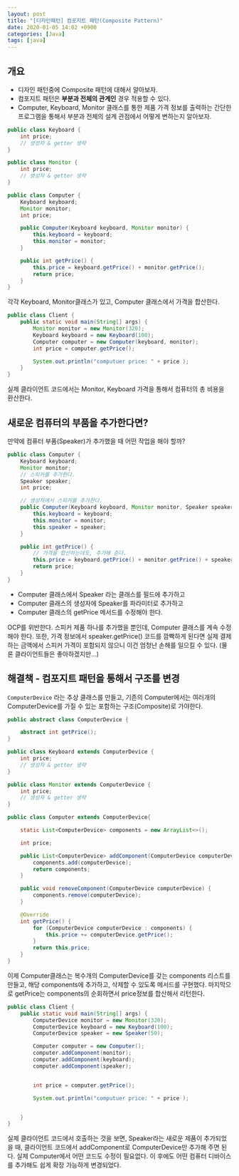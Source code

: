 ```yaml
---
layout: post
title: "[디자인패턴] 컴포지트 패턴(Composite Pattern)"
date: 2020-01-05 14:02 +0900
categories: [Java]
tags: [java]
---
```


## 개요
- 디자인 패턴중에 Composite 패턴에 대해서 알아보자. 
- 컴포지트 패턴은 **부분과 전체의 관계인** 경우 적용할 수 있다.
- Computer, Keyboard, Monitor 클래스를 통한 제품 가격 정보를 출력하는 간단한 프로그램을 통해서 부분과 전체의 설계 관점에서 어떻게 변하는지 알아보자.

```java
public class Keyboard {
    int price;
    // 생성자 & getter 생략
}

public class Monitor {
    int price;
    // 생성자 & getter 생략
}
```

```java
public class Computer {
    Keyboard keyboard;
    Monitor monitor;
    int price;

    public Computer(Keyboard keyboard, Monitor monitor) {
        this.keyboard = keyboard;
        this.monitor = monitor;
    }

    public int getPrice() {
        this.price = keyboard.getPrice() + monitor.getPrice();
        return price;
    }
}
```
각각 Keyboard, Monitor클래스가 있고, Computer 클래스에서 가격을 합산한다. 


```java
public class Client {
    public static void main(String[] args) {
        Monitor monitor = new Monitor(320);
        Keyboard keyboard = new Keyboard(100);
        Computer computer = new Computer(keyboard, monitor);
        int price = computer.getPrice();

        System.out.println("computuer price: " + price );
    }
}
```
실제 클라이언트 코드에서는 Monitor, Keyboard 가격을 통해서 컴퓨터의 총 비용을 환산한다.

## 새로운 컴퓨터의 부품을 추가한다면?
만약에 컴퓨터 부품(Speaker)가 추가했을 때 어떤 작업을 해야 할까? 

```java
public class Computer {
    Keyboard keyboard;
    Monitor monitor;
    // 스피커를 추가한다.
    Speaker speaker;
    int price;

    // 생성자에서 스피커를 추가한다.
    public Computer(Keyboard keyboard, Monitor monitor, Speaker speaker) {
        this.keyboard = keyboard;
        this.monitor = monitor;
        this.speaker = speaker;
    }

    public int getPrice() {
        // 가격을 합산하는데도, 추가해 준다. 
        this.price = keyboard.getPrice() + monitor.getPrice() + speaker.getPrice();
        return price;
    }
}
```
- Computer 클래스에서 Speaker 라는 클래스를 필드에 추가하고
- Computer 클래스의 생성자에 Speaker를 파라미터로 추가하고
- Computer 클래스의 getPrice 메서드를 수정해야 한다.
  
OCP를 위반한다. 스피커 제품 하나를 추가했을 뿐인데, Computer 클래스를 계속 수정해야 한다. 또한, 가격 정보에서 speaker.getPrice() 코드를 깜빡하게 된다면 실제 결제하는 금액에서 스피커 가격이 포함되지 않으니 이건 엄청난 손해를 일으킬 수 있다. (물론 클라이언트들은 좋아하겠지만...)


## 해결책 - 컴포지트 패턴을 통해서 구조를 변경
`ComputerDevice` 라는 추상 클래스를 만들고, 기존의 Computer에서는 여러개의 ComputerDevice를 가질 수 있는 포함하는 구조(Composite)로 가야한다.

```java
public abstract class ComputerDevice {

    abstract int getPrice();
}

public class Keyboard extends ComputerDevice {
    int price;
    // 생성자 & getter 생략
}

public class Monitor extends ComputerDevice {
    int price;
    // 생성자 & getter 생략
}

```

```java
public class Computer extends ComputerDevice{

    static List<ComputerDevice> components = new ArrayList<>();

    int price;

    public List<ComputerDevice> addComponent(ComputerDevice computerDevice) {
        components.add(computerDevice);
        return components;
    }

    public void removeComponent(ComputerDevice computerDevice) {
        components.remove(computerDevice);
    }

    @Override
    int getPrice() {
        for (ComputerDevice computerDevice : components) {
            this.price += computerDevice.getPrice();
        }
        return this.price;
    }
}
```
이제 Computer클래스는 복수개의 ComputerDevice를 갖는 components 리스트를 만들고, 해당 components에 추가하고, 삭제할 수 있도록 메서드를 구현했다. 마지막으로 getPrice는 components의 순회하면서 price정보를 합산해서 리턴한다. 

```java
public class Client {
    public static void main(String[] args) {
        ComputerDevice monitor = new Monitor(320);
        ComputerDevice keyboard = new Keyboard(100);
        ComputerDevice speaker = new Speaker(50);

        Computer computer = new Computer();
        computer.addComponent(monitor);
        computer.addComponent(keyboard);
        computer.addComponent(speaker);


        int price = computer.getPrice();

        System.out.println("computuer price: " + price );


    }
}
```
실제 클라이언트 코드에서 호출하는 것을 보면, Speaker라는 새로운 제품이 추가되었을 때, 클라이언트 코드에서 addComponent로 ComputerDevice만 추가해 주면 된다. 실제 Computer에서 어떤 코드도 수정이 필요없다. 이 후에도 어떤 컴퓨터 디바이스를 추가해도 쉽게 확장 가능하게 변경되었다. 
